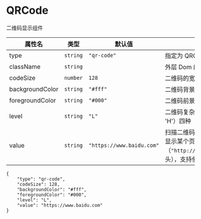 # QRCode

二维码显示组件

| 属性名          | 类型     | 默认值                    | 说明                                                                                                                          |
| --------------- | -------- | ------------------------- | ----------------------------------------------------------------------------------------------------------------------------- |
| type            | `string` | `"qr-code"`               | 指定为 QRCode 渲染器                                                                                                          |
| className       | `string` |                           | 外层 Dom 的类名                                                                                                               |
| codeSize        | `number` | `128`                     | 二维码的宽高大小                                                                                                              |
| backgroundColor | `string` | `"#fff"`                  | 二维码背景色                                                                                                                  |
| foregroundColor | `string` | `"#000"`                  | 二维码前景色                                                                                                                  |
| level           | `string` | `"L"`                     | 二维码复杂级别，有（'L' 'M' 'Q' 'H'）四种                                                                                     |
| value           | `string` | `"https://www.baidu.com"` | 扫描二维码后显示的文本，如果要显示某个页面请输入完整 url（`"http://..."`或`"https://..."`开头），支持使用 `${xxx}` 来获取变量 |

```schema:height="300" scope="body"
{
    "type": "qr-code",
    "codeSize": 128,
    "backgroundColor": "#fff",
    "foregroundColor": "#000",
    "level": "L",
    "value": "https://www.baidu.com"
}
```
